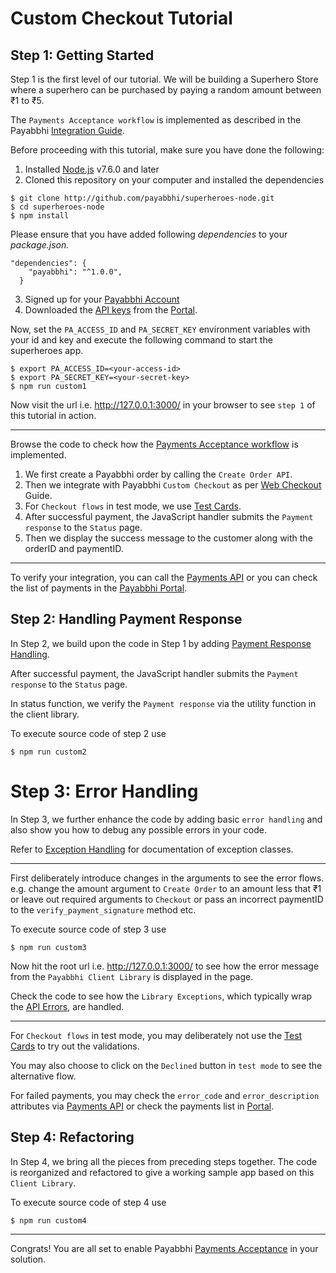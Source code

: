 # Custom Checkout Tutorial

## Step 1: Getting Started

Step 1 is the first level of our tutorial. We will be building a Superhero Store where a superhero can be purchased by paying a random amount between ₹1 to ₹5.

The `Payments Acceptance workflow` is implemented as described in the Payabbhi [Integration Guide](https://payabbhi.com/docs/integration).

Before proceeding with this tutorial, make sure you have done the following:
1. Installed [Node.js](https://nodejs.org/en/) v7.6.0 and later
2. Cloned this repository on your computer and installed the dependencies
```shell
$ git clone http://github.com/payabbhi/superheroes-node.git
$ cd superheroes-node
$ npm install
```
Please ensure that you have added following *dependencies* to your *package.json.*
```
"dependencies": {
    "payabbhi": "^1.0.0",
  }
```
3. Signed up for your [Payabbhi Account](https://payabbhi.com/docs/account)
4. Downloaded the [API keys](https://payabbhi.com/docs/account/#api-keys) from the [Portal](https://payabbhi.com/portal).

Now, set the `PA_ACCESS_ID` and `PA_SECRET_KEY` environment variables with your id and key and execute the following command to start the superheroes app.

```shell
$ export PA_ACCESS_ID=<your-access-id>
$ export PA_SECRET_KEY=<your-secret-key>
$ npm run custom1
```
Now visit the url i.e. http://127.0.0.1:3000/ in your browser to see `step 1` of this tutorial in action.

------

Browse the code to check how the [Payments Acceptance workflow](https://payabbhi.com/docs/integration) is implemented.

1. We first create a Payabbhi order by calling the `Create Order API`.
2. Then we integrate with Payabbhi `Custom Checkout` as per [Web Checkout](https://payabbhi.com/docs/checkout) Guide.
3. For `Checkout flows` in test mode, we use [Test Cards](https://payabbhi.com/docs/account).
4. After successful payment, the JavaScript handler submits the `Payment response` to the `Status` page.
5. Then we display the success message to the customer along with the orderID and paymentID.

----

To verify your integration, you can call the [Payments API](https://payabbhi.com/docs/api/#payments) or you can check the list of payments in the [Payabbhi Portal](https://payabbhi.com/portal/payments).

## Step 2: Handling Payment Response

In Step 2, we build upon the code in Step 1 by adding [Payment Response Handling](https://payabbhi.com/docs/integration/#payment-response-handling).

After successful payment, the JavaScript handler submits the `Payment response` to the `Status` page.

In status function, we verify the `Payment response` via the utility function in the client library.

To execute source code of step 2 use
```shell
$ npm run custom2
```


# Step 3: Error Handling

In Step 3, we further enhance the code by adding basic `error handling` and also show you how to debug any possible errors in your code.

Refer to [Exception Handling](https://payabbhi.com/docs/api/?python#errors) for documentation of exception classes.

----

First deliberately introduce changes in the arguments to see the error flows.
e.g. change the amount argument to `Create Order` to an amount less that ₹1 or leave out required arguments to `Checkout` or pass an incorrect paymentID to the `verify_payment_signature` method etc.

To execute source code of step 3 use
```shell
$ npm run custom3
```

Now hit the root url i.e. http://127.0.0.1:3000/ to see how the error message from the `Payabbhi Client Library` is displayed in the page.

Check the code to see how the `Library Exceptions`, which typically wrap the [API Errors](https://payabbhi.com/docs/api#errors), are handled.

-----

For `Checkout flows` in test mode, you may deliberately not use the [Test Cards](https://payabbhi.com/docs/account) to try out the validations.

You may also choose to click on the `Declined` button in `test mode` to see the alternative flow.

For failed payments, you may check the `error_code` and `error_description` attributes via [Payments API](https://payabbhi.com/docs/api/#payments) or check the payments list in [Portal](https://payabbhi.com/portal/payments).


## Step 4: Refactoring

In Step 4, we bring all the pieces from preceding steps together. The code is reorganized and refactored to give a working sample app based on this `Client Library`.

To execute source code of step 4 use
```shell
$ npm run custom4
```


-----

Congrats! You are all set to enable Payabbhi [Payments Acceptance](https://payabbhi.com/docs/integration) in your solution.
